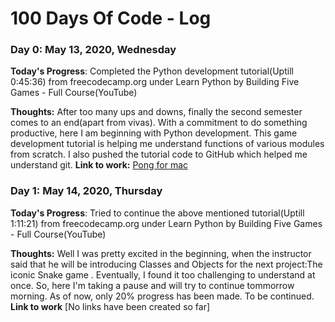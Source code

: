 # 100 Days Of Code - Log

### Day 0: May 13, 2020, Wednesday


**Today's Progress**: Completed the Python development tutorial(Uptill 0:45:36) from freecodecamp.org under Learn Python by Building Five Games - Full Course(YouTube)

**Thoughts:** After too many ups and downs, finally the second semester comes to an end(apart from vivas). With a commitment to do something productive, here I am beginning with Python development. This game development tutorial is helping me understand functions of various modules from scratch. I also pushed the tutorial code to GitHub which helped me understand git.
**Link to work:** [Pong for mac](https://github.com/Codedude1/gamesinpython/tree/master/pong%20for%20mac)


### Day 1: May 14, 2020, Thursday

**Today's Progress**: Tried to continue the above mentioned tutorial(Uptill 1:11:21) from freecodecamp.org under Learn Python by Building Five Games - Full Course(YouTube)

**Thoughts:** Well I was pretty excited in the beginning, when the instructor said that he will be introducing Classes and Objects for the next project:The iconic Snake game . Eventually, I found it too challenging to understand at once. So, here I'm taking a pause and will try to continue tommorrow morning. As of now, only 20% progress has been made. To be continued. 
**Link to work** [No links have been created so far]
